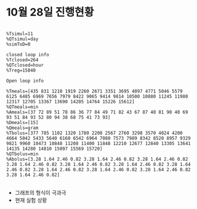 # 10월 28일 진행현황
<pre>
<code>
%Tsimul=11
%QTsimul=day
%simToD=0

closed loop info
%Tclosed=264
%QTclosed=hour
%Treg=15840

Open loop info

%Tmeals=[435 831 1210 1919 2260 2671 3351 3695 4097 4771 5046 5579 6125 6485 6969 7656 7979 8422 9065 9414 9814 10500 10880 11245 11980 12317 12705 13367 13690 14205 14764 15226 15612]
%QTmeals=min
%Ameals=[37 72 89 51 78 86 36 77 84 49 71 82 43 67 87 40 81 90 40 69 93 51 84 93 52 80 94 38 68 75 41 73 93]
%Dmeals=[15]
%Qmeals=gram
%Tbolus=[377 785 1102 1320 1780 2208 2567 2760 3298 3570 4024 4200 4664 5042 5433 5640 6160 6542 6964 7080 7573 7989 8342 8520 8957 9329 9821 9960 10473 10848 11208 11400 11848 12210 12677 12840 13305 13641 14135 14280 14810 15097 15569 15720]
%QTbolus=min
%Abolus=[3.28 1.64 2.46 0.82 3.28 1.64 2.46 0.82 3.28 1.64 2.46 0.82 3.28 1.64 2.46 0.82 3.28 1.64 2.46 0.82 3.28 1.64 2.46 0.82 3.28 1.64 2.46 0.82 3.28 1.64 2.46 0.82 3.28 1.64 2.46 0.82 3.28 1.64 2.46 0.82 3.28 1.64 2.46 0.82]
</code>
</pre>

- 그래프의 형식이 극과극
- 현재 실험 상황
